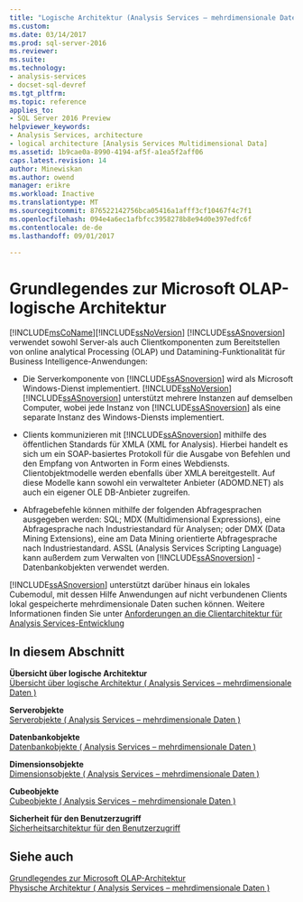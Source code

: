 ```yaml
---
title: "Logische Architektur (Analysis Services – mehrdimensionale Daten) | Microsoft Docs"
ms.custom: 
ms.date: 03/14/2017
ms.prod: sql-server-2016
ms.reviewer: 
ms.suite: 
ms.technology:
- analysis-services
- docset-sql-devref
ms.tgt_pltfrm: 
ms.topic: reference
applies_to:
- SQL Server 2016 Preview
helpviewer_keywords:
- Analysis Services, architecture
- logical architecture [Analysis Services Multidimensional Data]
ms.assetid: 1b9cae0a-8990-4194-af5f-a1ea5f2aff06
caps.latest.revision: 14
author: Minewiskan
ms.author: owend
manager: erikre
ms.workload: Inactive
ms.translationtype: MT
ms.sourcegitcommit: 876522142756bca05416a1afff3cf10467f4c7f1
ms.openlocfilehash: 094e4a6ec1afbfcc3958278b8e94d0e397edfc6f
ms.contentlocale: de-de
ms.lasthandoff: 09/01/2017

---
```

# <a name="understanding-microsoft-olap-logical-architecture"></a>Grundlegendes zur Microsoft OLAP-logische Architektur
  [!INCLUDE[msCoName](../../../includes/msconame-md.md)][!INCLUDE[ssNoVersion](../../../includes/ssnoversion-md.md)] [!INCLUDE[ssASnoversion](../../../includes/ssasnoversion-md.md)] verwendet sowohl Server-als auch Clientkomponenten zum Bereitstellen von online analytical Processing (OLAP) und Datamining-Funktionalität für Business Intelligence-Anwendungen:  
  
-   Die Serverkomponente von [!INCLUDE[ssASnoversion](../../../includes/ssasnoversion-md.md)] wird als Microsoft Windows-Dienst implementiert. [!INCLUDE[ssNoVersion](../../../includes/ssnoversion-md.md)][!INCLUDE[ssASnoversion](../../../includes/ssasnoversion-md.md)] unterstützt mehrere Instanzen auf demselben Computer, wobei jede Instanz von [!INCLUDE[ssASnoversion](../../../includes/ssasnoversion-md.md)] als eine separate Instanz des Windows-Diensts implementiert.  
  
-   Clients kommunizieren mit [!INCLUDE[ssASnoversion](../../../includes/ssasnoversion-md.md)] mithilfe des öffentlichen Standards für XMLA (XML for Analysis). Hierbei handelt es sich um ein SOAP-basiertes Protokoll für die Ausgabe von Befehlen und den Empfang von Antworten in Form eines Webdiensts. Clientobjektmodelle werden ebenfalls über XMLA bereitgestellt. Auf diese Modelle kann sowohl ein verwalteter Anbieter (ADOMD.NET) als auch ein eigener OLE DB-Anbieter zugreifen.  
  
-   Abfragebefehle können mithilfe der folgenden Abfragesprachen ausgegeben werden: SQL; MDX (Multidimensional Expressions), eine Abfragesprache nach Industriestandard für Analysen; oder DMX (Data Mining Extensions), eine am Data Mining orientierte Abfragesprache nach Industriestandard. ASSL (Analysis Services Scripting Language) kann außerdem zum Verwalten von [!INCLUDE[ssASnoversion](../../../includes/ssasnoversion-md.md)] -Datenbankobjekten verwendet werden.  
  
 [!INCLUDE[ssASnoversion](../../../includes/ssasnoversion-md.md)] unterstützt darüber hinaus ein lokales Cubemodul, mit dessen Hilfe Anwendungen auf nicht verbundenen Clients lokal gespeicherte mehrdimensionale Daten suchen können. Weitere Informationen finden Sie unter [Anforderungen an die Clientarchitektur für Analysis Services-Entwicklung](../../../analysis-services/multidimensional-models/olap-physical/client-architecture-requirements-for-analysis-services-development.md)  
  
## <a name="in-this-section"></a>In diesem Abschnitt  
 **Übersicht über logische Architektur**  
 [Übersicht über logische Architektur &#40; Analysis Services – mehrdimensionale Daten &#41;](../../../analysis-services/multidimensional-models/olap-logical/logical-architecture-overview-analysis-services-multidimensional-data.md)  
  
 **Serverobjekte**  
 [Serverobjekte &#40; Analysis Services – mehrdimensionale Daten &#41;](../../../analysis-services/multidimensional-models/olap-logical/server-objects-analysis-services-multidimensional-data.md)  
  
 **Datenbankobjekte**  
 [Datenbankobjekte &#40; Analysis Services – mehrdimensionale Daten &#41;](../../../analysis-services/multidimensional-models/olap-logical/database-objects-analysis-services-multidimensional-data.md)  
  
 **Dimensionsobjekte**  
 [Dimensionsobjekte &#40; Analysis Services – mehrdimensionale Daten &#41;](../../../analysis-services/multidimensional-models-olap-logical-dimension-objects/dimension-objects-analysis-services-multidimensional-data.md)  
  
 **Cubeobjekte**  
 [Cubeobjekte &#40; Analysis Services – mehrdimensionale Daten &#41;](../../../analysis-services/multidimensional-models-olap-logical-cube-objects/cube-objects-analysis-services-multidimensional-data.md)  
  
 **Sicherheit für den Benutzerzugriff**  
 [Sicherheitsarchitektur für den Benutzerzugriff](http://msdn.microsoft.com/library/71b44e10-2bd0-44f7-8de9-7c8f5b7ac082)  
  
## <a name="see-also"></a>Siehe auch  
 [Grundlegendes zur Microsoft OLAP-Architektur](../../../analysis-services/multidimensional-models/olap-physical/understanding-microsoft-olap-architecture.md)   
 [Physische Architektur &#40; Analysis Services – mehrdimensionale Daten &#41;](../../../analysis-services/multidimensional-models/olap-physical/understanding-microsoft-olap-physical-architecture.md)  
  
  

